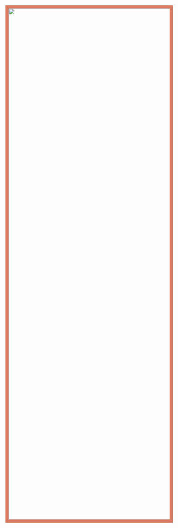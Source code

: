 <div align="center">
  <img src="./images-original.png" alt="◍̸̌⃝⃤ ⟁̷⃒͌ ⅁̸͊̽⃡" width="1600" style="image-rendering: crisp-edges; border: 10px solid #D77A61">
</div>
